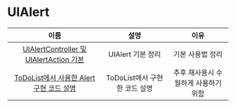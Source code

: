 # UIAlert
| 이름 | 설명 | 이유 |
| :-: | :-: | :-: |
| [UIAlertController 및 UIAlertAction 기본](https://github.com/KayAhn0126/iOS-Study/tree/main/UI/UIAlert/UIAlertBasic) | UIAlert 기본 정리 | 기본 사용법 정리 |
| [ToDoList에서 사용한 Alert 구현 코드 설명](https://github.com/KayAhn0126/iOS-Study/tree/main/UI/UIAlert/UIAlertToDoListExample) | ToDoList에서 구현한 코드 설명 | 추후 재사용시 수월하게 사용하기 위함 |
